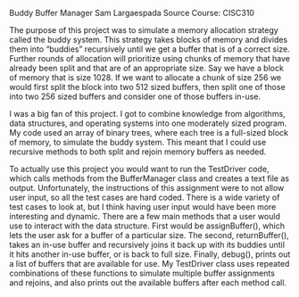 Buddy Buffer Manager
Sam Largaespada
Source Course: CISC310

The purpose of this project was to simulate a memory allocation strategy called the buddy system. This strategy takes blocks of memory and divides them into “buddies” recursively until we get a buffer that is of a correct size. Further rounds of allocation will prioritize using chunks of memory that have already been split and that are of an appropriate size. Say we have a block of memory that is size 1028. If we want to allocate a chunk of size 256 we would first split the block into two 512 sized buffers, then split one of those into two 256 sized buffers and consider one of those buffers in-use.

I was a big fan of this project. I got to combine knowledge from algorithms, data structures, and operating systems into one moderately sized program. My code used an array of binary trees, where each tree is a full-sized block of memory, to simulate the buddy system. This meant that I could use recursive methods to both split and rejoin memory buffers as needed.

To actually use this project you would want to run the TestDriver code, which calls methods from the BufferManager class and creates a text file as output. Unfortunately, the instructions of this assignment were to not allow user input, so all the test cases are hard coded. There is a wide variety of test cases to look at, but I think having user input would have been more interesting and dynamic. There are a few main methods that a user would use to interact with the data structure. First would be assignBuffer(), which lets the user ask for a buffer of a particular size. The second, returnBuffer(), takes an in-use buffer and recursively joins it back up with its buddies until it hits another in-use buffer, or is back to full size. Finally, debug(), prints out a list of buffers that are available for use. My TestDriver class uses repeated combinations of  these functions to simulate multiple buffer assignments and rejoins, and also prints out the available buffers after each method call. 

